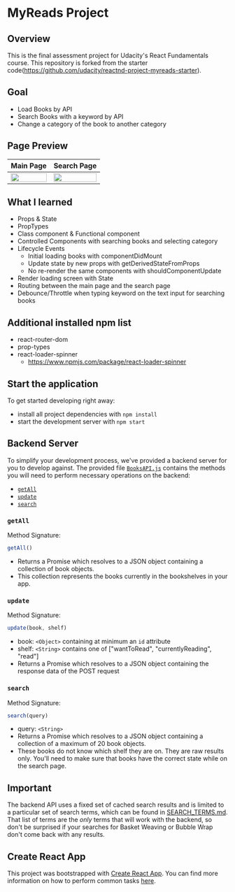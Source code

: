 # MyReads Project


## Overview
This is the final assessment project for Udacity's React Fundamentals course. This repository is forked from the starter code(https://github.com/udacity/reactnd-project-myreads-starter).

## Goal
- Load Books by API
- Search Books with a keyword by API
- Change a category of the book to another category

## Page Preview
Main Page             |  Search Page
:-------------------------:|:-------------------------:
<img src='http://drive.google.com/uc?export=view&id=1PFxRfG4Qe4CVc_U5Qp1KCi0bVHiM8vla' width='100%' />  |  <img src='http://drive.google.com/uc?export=view&id=1c5YZKeG6u37LUGX4c75a06NyDoigq2fQ' width='100%' />

## What I learned
- Props & State
- PropTypes
- Class component & Functional component
- Controlled Components with searching books and selecting category
- Lifecycle Events
  - Initial loading books with componentDidMount
  - Update state by new props with getDerivedStateFromProps
  - No re-render the same components with shouldComponentUpdate
- Render loading screen with State
- Routing between the main page and the search page
- Debounce/Throttle when typing keyword on the text input for searching books

## Additional installed npm list
- react-router-dom
- prop-types
- react-loader-spinner
  - https://www.npmjs.com/package/react-loader-spinner

## Start the application

To get started developing right away:

* install all project dependencies with `npm install`
* start the development server with `npm start`

## Backend Server

To simplify your development process, we've provided a backend server for you to develop against. The provided file [`BooksAPI.js`](src/BooksAPI.js) contains the methods you will need to perform necessary operations on the backend:

* [`getAll`](#getall)
* [`update`](#update)
* [`search`](#search)

### `getAll`

Method Signature:

```js
getAll()
```

* Returns a Promise which resolves to a JSON object containing a collection of book objects.
* This collection represents the books currently in the bookshelves in your app.

### `update`

Method Signature:

```js
update(book, shelf)
```

* book: `<Object>` containing at minimum an `id` attribute
* shelf: `<String>` contains one of ["wantToRead", "currentlyReading", "read"]  
* Returns a Promise which resolves to a JSON object containing the response data of the POST request

### `search`

Method Signature:

```js
search(query)
```

* query: `<String>`
* Returns a Promise which resolves to a JSON object containing a collection of a maximum of 20 book objects.
* These books do not know which shelf they are on. They are raw results only. You'll need to make sure that books have the correct state while on the search page.

## Important
The backend API uses a fixed set of cached search results and is limited to a particular set of search terms, which can be found in [SEARCH_TERMS.md](SEARCH_TERMS.md). That list of terms are the _only_ terms that will work with the backend, so don't be surprised if your searches for Basket Weaving or Bubble Wrap don't come back with any results.

## Create React App

This project was bootstrapped with [Create React App](https://github.com/facebookincubator/create-react-app). You can find more information on how to perform common tasks [here](https://github.com/facebookincubator/create-react-app/blob/master/packages/react-scripts/template/README.md).

